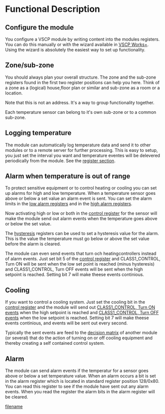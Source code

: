 # Functional Description 

## Configure the module

You configure a VSCP module by writing content into the modules
registers. You can do this manually or with the wizard available in
[VSCP Works+](https://grodansparadis.github.io/vscp-works-qt/#/).
Using the wizard is absolutely the easiest way to set up functionality.

## Zone/sub-zone

You should always plan your overall structure. The zone and the sub-zone registers found in the first two register positions can help you here. Think of a zone as a (logical) house,floor plan or similar and sub-zone as a room or a location.

Note that this is not an address. It\'s a way to group functionality together.

Each temperature sensor can belong to it\'s own sub-zone or to a common sub-zone.

## Logging temperature

The module can automatically log temperature data and send it to other modules or to a remote server for further processing. This is easy to setup, you just set the interval you want and temperature eventes will be delevered periodically from the module. See the [register section](./registers.md?id=report-interval-registers).

## Alarm when temperature is out of range
To protect sensitive equipment or to control heating or cooling you can set up alarms for high and low temperature. When a temperature sensor goes above or below a set value an alarm event is sent. You can set the alarm limits in the [low alarm registers](./registers.md?id=low-alarm-registers) and in the [high alarm registers](./registers.md?id=high-alarm-registers).

Now activating high or low or both in the [control register](http://localhost:3000/#/./registers?id=sensor-control-registers) for the sensor will make the module send out alarm events when the temperature goes above or below the set value.

The [hysteresis](./registers?id=sensor-hysteresis-registers) registers can be used to set a hysteresis value for the alarm. This is the value the temperature must go below or above the set value before the alarm is cleared.

The module can even send events that turn och heatingcontrollers instead of alarm events. Just set bit 5 of the [control register](./registers?id=sensor-control-registers) and CLASS1_CONTROL, Turn ON  will be sent when the low set point is reached (minus hysteresis) and CLASS1_CONTROL, Turn OFF events will be sent when the high setpoint is reached. Setting bit 7 will make theese events continious.

## Cooling

If you want to control a cooling system. Just set the cooling bit in the [control register](./registers?id=sensor-control-registers) and the module will send out [CLASS1_CONTROL, Turn ON events](https://grodansparadis.github.io/vscp-doc-spec/#/./class1.control?id=type5) when the high setpoint is reached and [CLASS1_CONTROL, Turn OFF events](https://grodansparadis.github.io/vscp-doc-spec/#/./class1.control?id=type6) when the low setpoint is reached. Setting bit 7 will make theese events continious, and events will be sent out every second.

Typically the sent events are feed to the [decision matrix](https://grodansparadis.github.io/vscp-doc-spec/#/./vscp_decision_matrix) of another module (or several) that do the action of turning on or off cooling equipment and thereby creating a self contained control system.

## Alarm

The module can send alarm events if the temperatur for a sensor goes above or below a set temperature value. When an alarm occurs a bit is set in the alarm register which is located in standard register position 128/0x80. You can read this register to see if the module have sent out any alarm events. When you read the register the alarm bits in the alarm register will be cleared.

  
[filename](./bottom-copyright.md ':include')
